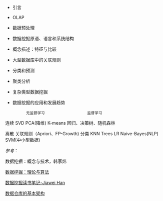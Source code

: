 
* 引言

* OLAP

* 数据预处理

* 数据挖掘原语、语言和系统结构

* 概念描述：特征与比较

* 大型数据库中的关联规则

* 分类和预测

* 聚类分析

* 复杂类型数据挖掘

* 数据挖掘的应用和发展趋势


            无监督学习                   监督学习

连续       SVD PCA(降维) K-means          回归、决策树、随机森林

离散     关联规则（Apriori、FP-Growth)       分类  KNN  Trees  LR   Naive-Bayes(NLP) SVM(中小型数据)

*参考*：

数据挖掘：概念与技术，韩家炜

[数据挖掘：理论与算法](https://www.bilibili.com/video/BV154411Q7mG?p=11)

[数据挖掘读书笔记-Jiawei Han](https://blog.csdn.net/u014593570/category_6972636.html)

[数据仓库的基本架构](http://webdataanalysis.net/web-data-warehouse/data-warehouse-frame/)